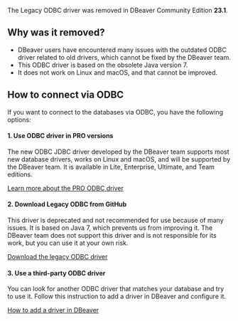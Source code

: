 The Legacy ODBC driver was removed in DBeaver Community Edition **23.1**.

## Why was it removed?

- DBeaver users have encountered many issues with the outdated ODBC driver related to old drivers, which cannot be fixed by the DBeaver team.
- This ODBC driver is based on the obsolete Java version 7.
- It does not work on Linux and macOS, and that cannot be improved.

## How to connect via ODBC

If you want to connect to the databases via ODBC, you have the following options:

#### 1. Use ODBC driver in PRO versions

The new ODBC JDBC driver developed by the DBeaver team supports most new database drivers, works on Linux and macOS, and will be supported by the DBeaver team. It is available in Lite, Enterprise, Ultimate, and Team editions.

[Learn more about the PRO ODBC driver](ODBC-JDBC-Driver)

#### 2. Download Legacy ODBC from GitHub

This driver is deprecated and not recommended for use because of many issues. It is based on Java 7, which prevents us from improving it. The DBeaver team does not support this driver and is not responsible for its work, but you can use it at your own risk.

[Download the legacy ODBC driver](https://github.com/dbeaver/jdbc-odbc-bridge-jre7)

#### 3. Use a third-party ODBC driver

You can look for another ODBC driver that matches your database and try to use it. Follow this instruction to add a driver in DBeaver and configure it.

[How to add a driver in DBeaver](Database-drivers/#adding-driver-configuration-in-dbeaver)
